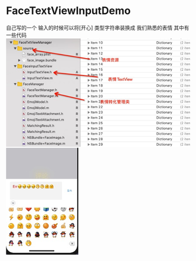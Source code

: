 # FaceTextViewInputDemo
自己写的一个 输入的时候可以将[开心] 类型字符串装换成 我们熟悉的表情  其中有一些代码
![文件夹说明](shuoming.png)
![效果](xiaoguo.png)